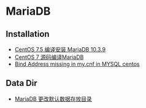# MariaDB

## Installation
* [CentOS 7.5 编译安装 MariaDB 10.3.9](https://blog.csdn.net/qq_32828933/article/details/82720018)
* [CentOS 7 源码编译MariaDB](https://www.cnblogs.com/bigdevilking/p/9452686.html)
* [Bind Address missing in my.cnf in MYSQL centos](https://stackoverflow.com/questions/23670282/bind-address-missing-in-my-cnf-in-mysql-centos)

## Data Dir
* [MariaDB 更改默认数据存放目录](https://blog.51cto.com/lddyw/1684364)
